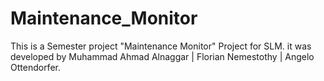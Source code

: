 # Maintenance_Monitor
This is a Semester project "Maintenance Monitor"  Project for SLM.
it was developed by Muhammad Ahmad Alnaggar | Florian Nemestothy | Angelo Ottendorfer. 

